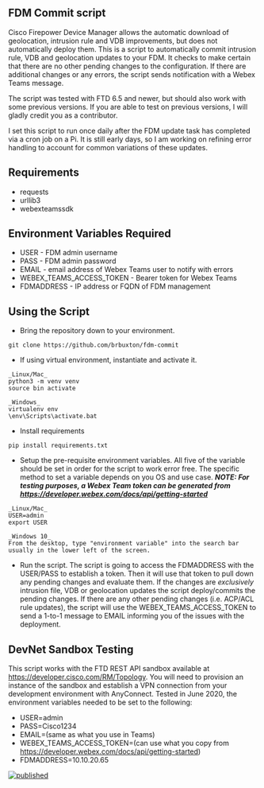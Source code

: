 ## FDM Commit script

Cisco Firepower Device Manager allows the automatic download of geolocation, intrusion rule and VDB improvements, but 
does not automatically deploy them.  This is a script to automatically commit intrusion rule, VDB and geolocation 
updates to your FDM.  It checks to make certain that there are no other pending changes to the configuration.  If there 
are additional changes or any errors, the script sends notification with a Webex Teams message.

The script was tested with FTD 6.5 and newer, but should also work with some previous versions.  If you are able to test on 
previous versions, I will gladly credit you as a contributor.

I set this script to run once daily after the FDM update task has completed via a cron job on a Pi.  It is still early
days, so I am working on refining error handling to account for common variations of these updates.

## Requirements
* requests
* urllib3
* webexteamssdk

## Environment Variables Required
* USER - FDM admin username
* PASS - FDM admin password
* EMAIL - email address of Webex Teams user to notify with errors
* WEBEX_TEAMS_ACCESS_TOKEN - Bearer token for Webex Teams
* FDMADDRESS - IP address or FQDN of FDM management

## Using the Script

* Bring the repository down to your environment.  
```
git clone https://github.com/brbuxton/fdm-commit
```
* If using virtual environment, instantiate and activate it. 
```
_Linux/Mac_ 
python3 -m venv venv
source bin activate
```
```
_Windows_ 
virtualenv env
\env\Scripts\activate.bat
```
* Install requirements
```
pip install requirements.txt
```
* Setup the pre-requisite environment variables.  All five of the variable should be set in order for the script to 
work error free.  The specific method to set a variable depends on you OS and use case.  ___NOTE: For testing purposes, 
a Webex Team token can be generated from https://developer.webex.com/docs/api/getting-started___
```
_Linux/Mac_
USER=admin
export USER
```
```
_Windows 10_
From the desktop, type "environment variable" into the search bar usually in the lower left of the screen.
```
* Run the script.  The script is going to access the FDMADDRESS with the USER/PASS to establish a token.  Then it will
use that token to pull down any pending changes and evaluate them.  If the changes are _exclusively_ intrusion file, VDB
or geolocation updates the script deploy/commits the pending changes.  If there are any other pending changes (i.e. 
ACP/ACL rule updates), the script will use the WEBEX_TEAMS_ACCESS_TOKEN to send a 1-to-1 message to EMAIL informing you
of the issues with the deployment.

## DevNet Sandbox Testing

This script works with the FTD REST API sandbox available at https://developer.cisco.com/RM/Topology.  You will need to
provision an instance of the sandbox and establish a VPN connection from your development environment with AnyConnect.
Tested in June 2020, the environment variables needed to be set to the following:
* USER=admin
* PASS=Cisco1234
* EMAIL=(same as what you use in Teams)
* WEBEX_TEAMS_ACCESS_TOKEN=(can use what you copy from https://developer.webex.com/docs/api/getting-started)
* FDMADDRESS=10.10.20.65

[![published](https://static.production.devnetcloud.com/codeexchange/assets/images/devnet-published.svg)](https://developer.cisco.com/codeexchange/github/repo/brbuxton/fdm-commit)